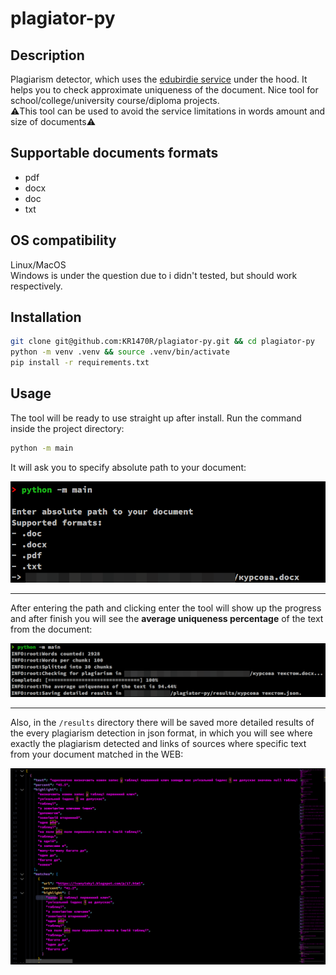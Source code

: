 # plagiator-py
## Description
Plagiarism detector, which uses the [edubirdie service](https://edubirdie.com/perevirka-na-plagiat) under the hood. It helps you to check approximate uniqueness of the document. Nice tool for school/college/university course/diploma projects. \
⚠️This tool can be used to avoid the service limitations in words amount and size of documents⚠️
## Supportable documents formats

 - pdf
 - docx
 - doc
 - txt
## OS compatibility
Linux/MacOS\
Windows is under the question due to i didn't tested, but should work respectively. 
## Installation
```bash
git clone git@github.com:KR1470R/plagiator-py.git && cd plagiator-py
python -m venv .venv && source .venv/bin/activate
pip install -r requirements.txt
```
## Usage
The tool will be ready to use straight up after install.
Run the command inside the project directory:
```bash
python -m main
```
It will ask you to specify absolute path to your document:

![prompt image](https://github.com/KR1470R/plagiator-py/blob/master/assets/prompt.png)
<hr>

After entering the path and clicking enter the tool will show up the progress and after finish you will see the **average uniqueness percentage** of the text from the document:

![finish image](https://github.com/KR1470R/plagiator-py/blob/master/assets/finish.png)
<hr>

Also, in the `/results` directory there will be saved more detailed results of the every plagiarism detection in json format, in which you will see where exactly the plagiarism detected and links of sources where specific text from your document matched in the WEB:

![results example image](https://github.com/KR1470R/plagiator-py/blob/master/assets/results_example.png)
